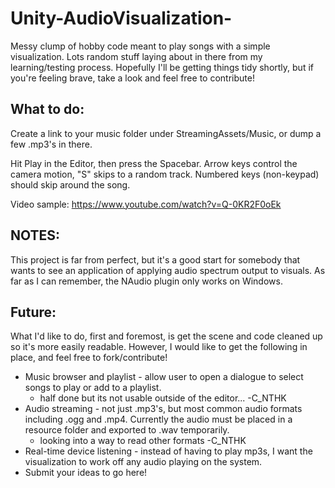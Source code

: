 # Unity-AudioVisualization-
Messy clump of hobby code meant to play songs with a simple visualization. Lots random stuff laying about in there from my learning/testing process.
Hopefully I'll be getting things tidy shortly, but if you're feeling brave, take a look and feel free to contribute!


## What to do:

Create a link to your music folder under StreamingAssets/Music, or dump a few .mp3's in there.

Hit Play in the Editor, then press the Spacebar. Arrow keys control the camera motion, "S" skips to a random track. Numbered keys (non-keypad) should skip around the song.

Video sample: https://www.youtube.com/watch?v=Q-0KR2F0oEk

## NOTES:

This project is far from perfect, but it's a good start for somebody that wants to see an application of applying audio spectrum output to visuals. As far as I can remember, the NAudio plugin only works on Windows.

## Future:

What I'd like to do, first and foremost, is get the scene and code cleaned up so it's more easily readable. However, I would like to get the following in place, and feel free to fork/contribute!
* Music browser and playlist - allow user to open a dialogue to select songs to play or add to a playlist. 
    * half done but its not usable outside of the editor... -C_NTHK 
* Audio streaming - not just .mp3's, but most common audio formats including .ogg and .mp4. Currently the audio must be placed in a resource folder and exported to .wav temporarily.
    * looking into a way to read other formats -C_NTHK 
* Real-time device listening - instead of having to play mp3s, I want the visualization to work off any audio playing on the system.
* Submit your ideas to go here!
